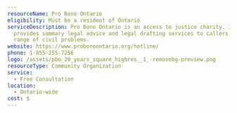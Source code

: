 ```yaml
---
resourceName: Pro Bono Ontario
eligibility: Must be a resident of Ontario
serviceDescription: Pro Bono Ontario is an access to justice charity. It
  provides summary legal advice and legal drafting services to callers with a
  range of civil problems.
website: https://www.probonoontario.org/hotline/
phone: 1-855-255-7256
logo: /assets/pbo_20_years_square_highres__1_-removebg-preview.png
resourceType: Community Organization
service:
  - Free Consultation
location:
  - Ontario-wide
cost: $
---
```

